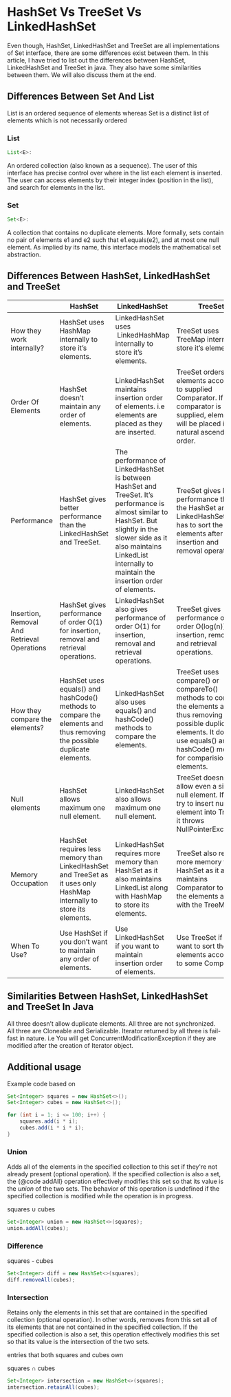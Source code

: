# HashSet Vs TreeSet Vs LinkedHashSet

Even though, HashSet, LinkedHashSet and TreeSet are all implementations of Set interface, there are some differences exist between them.
In this article, I have tried to list out the differences between HashSet, LinkedHashSet and TreeSet in java.
They also have some similarities between them. We will also discuss them at the end.

## Differences Between Set And List

List is an ordered sequence of elements whereas Set is a distinct list of elements which is not necessarily ordered

### List

```java
List<E>:
```
An ordered collection (also known as a sequence).
The user of this interface has precise control over where in the list each element is inserted.
The user can access elements by their integer index (position in the list), and search for elements in the list.

### Set

```java
Set<E>:
```
A collection that contains no duplicate elements.
More formally, sets contain no pair of elements e1 and e2 such that e1.equals(e2), and at most one null element.
As implied by its name, this interface models the mathematical set abstraction.

## Differences Between HashSet, LinkedHashSet and TreeSet

||HashSet|LinkedHashSet|TreeSet|
|-|-------|-------------|-------|
|How they work internally?|HashSet uses HashMap internally to store it’s elements.|LinkedHashSet uses  LinkedHashMap internally to store it’s elements.|TreeSet uses TreeMap internally to store it’s elements.|
|Order Of Elements|HashSet doesn’t maintain any order of elements.|LinkedHashSet maintains insertion order of elements. i.e elements are placed as they are inserted.|TreeSet orders the elements according to supplied Comparator. If no comparator is supplied, elements will be placed in their natural ascending order.|
|Performance|HashSet gives better performance than the LinkedHashSet and TreeSet.|The performance of LinkedHashSet is between HashSet and TreeSet. It’s performance is almost similar to HashSet. But slightly in the slower side as it also maintains LinkedList internally to maintain the insertion order of elements.|TreeSet gives less performance than the HashSet and LinkedHashSet as it has to sort the elements after each insertion and removal operations.|
|Insertion, Removal And Retrieval Operations|HashSet gives performance of order O(1) for insertion, removal and retrieval operations.|LinkedHashSet also gives performance of order O(1) for insertion, removal and retrieval operations.|TreeSet gives performance of order O(log(n)) for insertion, removal and retrieval operations.|
|How they compare the elements?|HashSet uses equals() and hashCode() methods to compare the elements and thus removing the possible duplicate elements.|LinkedHashSet also uses equals() and hashCode() methods to compare the elements.|TreeSet uses compare() or compareTo() methods to compare the elements and thus removing the possible duplicate elements. It doesn’t use equals() and hashCode() methods for comparision of elements.|
|Null elements|HashSet allows maximum one null element.|LinkedHashSet also allows maximum one null element.|TreeSet doesn’t allow even a single null element. If you try to insert null element into TreeSet, it throws NullPointerException.|
|Memory Occupation|HashSet requires less memory than LinkedHashSet and TreeSet as it uses only HashMap internally to store its elements.|LinkedHashSet requires more memory than HashSet as it also maintains LinkedList along with HashMap to store its elements.|TreeSet also requires more memory than HashSet as it also maintains Comparator to sort the elements along with the TreeMap.|
|When To Use?|Use HashSet if you don’t want to maintain any order of elements.|Use LinkedHashSet if you want to maintain insertion order of elements.|Use TreeSet if you want to sort the elements according to some Comparator.|

## Similarities Between HashSet, LinkedHashSet and TreeSet In Java
All three doesn’t allow duplicate elements.
All three are not synchronized.
All three are Cloneable and Serializable.
Iterator returned by all three is fail-fast in nature. i.e You will get ConcurrentModificationException if they are modified after the creation of Iterator object.

## Additional usage

Example code based on
```java
Set<Integer> squares = new HashSet<>();
Set<Integer> cubes = new HashSet<>();

for (int i = 1; i <= 100; i++) {
    squares.add(i * i);
    cubes.add(i * i * i);
}
```

### Union

Adds all of the elements in the specified collection to this set if
they're not already present (optional operation).  If the specified
collection is also a set, the {@code addAll} operation effectively
modifies this set so that its value is the <i>union</i> of the two
sets.  The behavior of this operation is undefined if the specified
collection is modified while the operation is in progress.

squares ∪ cubes
```java
Set<Integer> union = new HashSet<>(squares);
union.addAll(cubes);
```

### Difference

squares - cubes
```java
Set<Integer> diff = new HashSet<>(squares);
diff.removeAll(cubes);
```

### Intersection

Retains only the elements in this set that are contained in the
specified collection (optional operation).  In other words, removes
from this set all of its elements that are not contained in the
specified collection.  If the specified collection is also a set, this
operation effectively modifies this set so that its value is the
intersection of the two sets.

entries that both squares and cubes own

squares ∩ cubes
```java
Set<Integer> intersection = new HashSet<>(squares);
intersection.retainAll(cubes);
```
